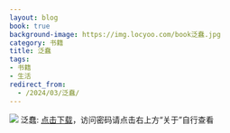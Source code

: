 ```yaml
---
layout: blog
book: true
background-image: https://img.locyoo.com/book泛蠢.jpg
category: 书籍
title: 泛蠢
tags:
- 书籍
- 生活
redirect_from:
  - /2024/03/泛蠢/
---
```

![](https://img.locyoo.com/book泛蠢.jpg)
泛蠢: <a name = "ref1" href="https://url18.ctfile.com/f/50983618-1449297769-8aec1f?p=3619">点击下载</a>，访问密码请点击右上方“关于”自行查看